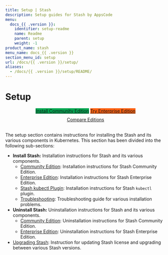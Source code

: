 ```yaml
---
title: Setup | Stash
description: Setup guides for Stash by AppsCode
menu:
  docs_{{ .version }}:
    identifier: setup-readme
    name: Readme
    parent: setup
    weight: -1
product_name: stash
menu_name: docs_{{ .version }}
section_menu_id: setup
url: /docs/{{ .version }}/setup/
aliases:
  - /docs/{{ .version }}/setup/README/
---
```


# Setup

<div style="text-align: center;">
  <a class="button is-link is-medium is-active has-text-weight-normal" href="/docs/setup/install/community.md" style="background:#00A651; width: 18rem;">Install Community Edition</a>
  <a class="button is-info is-medium is-active has-text-weight-normal" href="/docs/setup/install/enterprise.md"  style="background:#FC6011; width: 18rem;">Try Enterprise Edition</a>
  <a style="margin-top: 10px; display: block;" href="/docs/concepts/what-is-stash/overview.md">Compare Editions</a>
</div>
<br>

The setup section contains instructions for installing the Stash and its various components in Kubernetes. This section has been divided into the following sub-sections:

- **Install Stash:** Installation instructions for Stash and its various components.
  - [Community Edition](/docs/setup/install/community.md): Installation instructions for Stash Community Edition.
  - [Enterprise Edition](/docs/setup/install/enterprise.md): Installation instructions for Stash Enterprise Edition.
  - [Stash kubectl Plugin](/docs/setup/install/kubectl_plugin.md): Installation instructions for Stash `kubectl` plugin.
  - [Troubleshooting](/docs/setup/install/troubleshoting.md): Troubleshooting guide for various installation problems.
- **Uninstall Stash:** Uninstallation instructions for Stash and its various components.
  - [Community Edition](/docs/setup/uninstall/community.md): Uninstallation instructions for Stash Community Edition.
  - [Enterprise Edition](/docs/setup/uninstall/enterprise.md): Uninstallation instructions for Stash Enterprise Edition.
- [Upgrading Stash](/docs/setup/upgrade.md): Instruction for updating Stash license and upgrading between various Stash versions.
